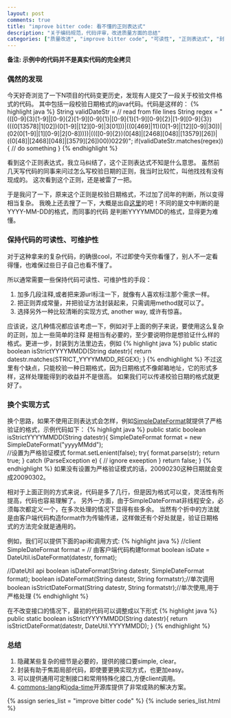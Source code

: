 ```yaml
---
layout: post
comments: true
title: "improve bitter code: 看不懂的正则表达式"
description: "关于编码规范，代码评审，改进质量方面的总结"
categories: ["质量改进", "improve bitter code", "可读性", "正则表达式", "封装"]
---
```


__备注: 示例中的代码并不是真实代码的完全拷贝__

### 偶然的发现
今天好奇浏览了一下N项目的代码变更历史，发现有人提交了一段关于校验文件格式的代码。
其中包括一段校验日期格式的java代码。代码是这样的：
{% highlight java %}
String validDateStr = // read from file lines
String regex = "(([0-9]{3}[1-9]|[0-9]{2}[1-9][0-9]{1}|[0-9]{1}[1-9][0-9]{2}|[1-9][0-9]{3})(((0[13578]|1[02])(0[1-9]|[12][0-9]|3[01]))|((0[469]|11)(0[1-9]|[12][0-9]|30))|(02(0[1-9]|[1][0-9]|2[0-8]))))|((([0-9]{2})(0[48]|[2468][048]|[13579][26])|((0[48]|[2468][048]|[3579][26])00))0229)";
if(validDateStr.matches(regex)){
    // do something
}
{% endhighlight %}

看到这个正则表达式，我立马纠结了，这个正则表达式不知是什么意思。
虽然前几天写代码的同事来问过怎么写校验日期的正则，我当时比较忙，叫他找找有没有现成的。
这次看到这个正则，还是被雷了一把。

于是我问了一下，原来这个正则是校验日期格式，不过加了闰年的判断，所以变得相当复杂。
我晚上还去搜了一下，大概是出自[这里][1]的吧！不同的是文中判断的是YYYY-MM-DD的格式，而同事的代码
是判断YYYYMMDD的格式，显得更为难懂。

### 保持代码的可读性、可维护性
对于这种拿来的复杂代码，的确很cool，不过即使今天你看懂了，别人不一定看得懂，也难保过些日子自己也看不懂了。

所以通常需要一些保持代码可读性、可维护性的手段：
1. 加多几段注释,或者把来源url标注一下，就像有人喜欢标注那个需求一样。
2. 把正则弄成常量，并把验证方法封装起来，只需调用method就可以了。
3. 选择另外一种比较清晰的实现方式, another way, 或许有惊喜。

应该说，这几种情况都应该考虑一下，例如对于上面的例子来说，要使用这么复杂的正则，加上一些简单的注释
是相当有必要的，至少要说明你是想验证什么样的格式。更进一步，封装到方法里边去，例如
{% highlight java %}
public static boolean isStrictYYYYMMDD(String datestr){
    return datestr.matches(STRICT_YYYYMMDD_REGEX);
}
{% endhighlight %}
不过这里有个缺点，只能校验一种日期格式，因为日期格式不像邮箱地址，它的形式多样，这样处理能得到的收益并不是很高。
如果我们可以传递校验日期的格式就更好了。

### 换个实现方式
换个思路，如果不使用正则表达式会怎样，例如[SimpleDateFormat][2]就提供了严格验证的格式，示例代码如下：
{% highlight java %}
public static boolean isStrictYYYYMMDD(String datestr){
    SimpleDateFormat format = new SimpleDateFormat("yyyyMMdd");  
    //设置为严格验证模式
    format.setLenient(false);
    try{
        format.parse(str);
        return true;
    } catch (ParseException e) {
        // ignore exeeption
    }
    return false;
}
{% endhighlight %}
如果没有设置为严格验证模式的话，20090230这种日期就会变成20090302。

相对于上面正则的方式来说，代码是多了几行，但是因为格式可以变，灵活性有所提高，代码也容易理解了。
另外一方面，由于SimpleDateFormat非线程安全，必须每次都定义一个，在多次处理的情况下显得有些多余。
当然有个折中的方法就是由客户端代码构造format作为传输传递，这样做还有个好处就是，验证日期格式的方法完全就是通用的。

例如，我们可以提供下面的api和调用方式:
{% highlight java %}
//client
SimpleDateFormat format = // 由客户端代码构建format
boolean isDate = DateUtil.isDateFormat(datestr, format);

//DateUtil api
boolean isDateFormat(String datestr, SimpleDateFormat format);
boolean isDateFormat(String datestr, String formatstr);//单次调用
boolean isStrictDateFormat(String datestr, String formatstr);//单次使用,用于严格处理
{% endhighlight %}

在不改变接口的情况下，最初的代码可以调整成以下形式
{% highlight java %}
public static boolean isStrictYYYYMMDD(String datestr){
    return isStrictDateFormat(datestr, DateUtil.YYYYMMDD);
}
{% endhighlight %}

### 总结

1. 隐藏某些复杂的细节是必要的，提供的接口要simple, clear。
2. 封装有助于焦距局部代码，即使要更换实现方式，也更加easy。
3. 可以提供通用可定制接口和常用特殊化接口,方便client调用。
4. [commons-lang][3]和[joda-time][4]开源库提供了非常成熟的解决方案。

 [1]: http://www.cnblogs.com/mgod/archive/2007/04/26/728628.html
 [2]: http://docs.oracle.com/javase/1.4.2/docs/api/java/text/SimpleDateFormat.html
 [3]: http://commons.apache.org/lang/api-2.5/org/apache/commons/lang/time/DateUtils.html
 [4]: http://joda-time.sourceforge.net/

{% assign series_list = "improve bitter code" %}
{% include series_list.html %}
